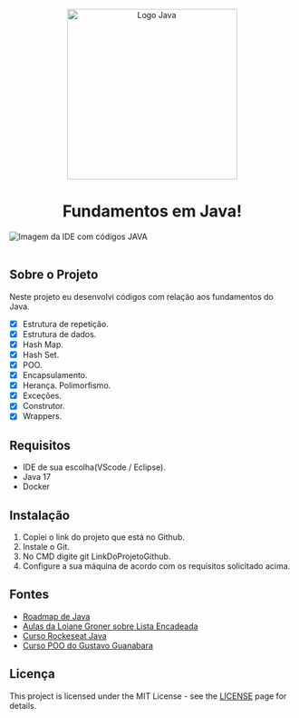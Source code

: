 <div align="center">
<br>
  <img src="https://1000logos.net/wp-content/uploads/2020/09/Java-Logo.png" alt="Logo Java" width="300">
<h1>Fundamentos em Java!</h1>
</div>

<img src="https://github.com/Krissafff/fundamentos_java/assets/79226722/a86c2ae5-1e66-4aaf-bfa9-91c1fbd51daa" alt="Imagem da IDE com códigos JAVA">
</br>
</br>

## Sobre o Projeto
Neste projeto eu desenvolvi códigos com relação aos fundamentos do Java.
- [x] Estrutura de repetição.
- [x] Estrutura de dados.
- [x] Hash Map.
- [x] Hash Set.
- [X] POO.
- [X] Encapsulamento.
- [X] Herança. Polimorfismo.
- [x] Exceções.
- [x] Construtor.
- [X] Wrappers.

## Requisitos
 * IDE de sua escolha(VScode / Eclipse).
 * Java 17
 * Docker

## Instalação
1. Copiei o link do projeto que está no Github.
2. Instale o Git.
3. No CMD digite git LinkDoProjetoGithub.
4. Configure a sua máquina de acordo com os requisitos solicitado acima.
   
## Fontes
* [Roadmap de Java](https://roadmap.sh/java)
* [Aulas da Loiane Groner sobre Lista Encadeada](https://www.youtube.com/@loianegroner)
* [Curso Rockeseat Java](https://www.rocketseat.com.br/)
* [Curso POO do Gustavo Guanabara](https://www.youtube.com/watch?v=KlIL63MeyMY&list=PLHz_AreHm4dkqe2aR0tQK74m8SFe-aGsY&ab_channel=CursoemV%C3%ADdeo)

## Licença
This project is licensed under the MIT License - see the [LICENSE](https://opensource.org/licenses/MIT) page for details.
